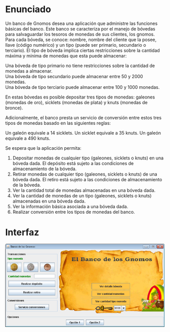 # Enunciado

Un banco de Gnomos desea una aplicación que administre las funciones básicas del banco.
Este banco se caracteriza por el manejo de bóvedas para salvaguardar los tesoros de
monedas de sus clientes, los gnomos. Para cada bóveda, se conoce: nombre, nombre del
cliente que la posee, llave (código numérico) y un tipo (puede ser primario, secundario
o terciario).  El tipo de bóveda implica ciertas restricciones sobre la cantidad máxima
y mínima de monedas que esta puede almacenar:

Una bóveda de tipo primario no tiene restricciones sobre la cantidad de monedas a
almacenar. <br>
Una bóveda de tipo secundario puede almacenar entre 50 y 2000 monedas. <br>
Una bóveda de tipo terciario puede almacenar entre 100 y 1000 monedas. <br>
 
En estas bóvedas es posible depositar tres tipos de monedas: galeones
(monedas de oro), sicklets (monedas de plata) y knuts (monedas de bronce). 

Adicionalmente, el banco presta un servicio de conversión entre estos tres tipos
de monedas basado en las siguientes reglas: 

Un galeón equivale a 14 sicklets.
Un sicklet equivale a 35 knuts.
Un galeón equivale a 490 knuts. 


Se espera que la aplicación permita:

1. Depositar monedas de cualquier tipo (galeones, sicklets o knuts) en una bóveda
dada. El depósito está sujeto a las condiciones de almacenamiento de la bóveda.
2. Retirar monedas de cualquier tipo (galeones, sicklets o knuts) de una bóveda dada.
El retiro está sujeto a las condiciones de almacenamiento de la bóveda.
3. Ver la cantidad total de monedas almacenadas en una bóveda dada.
4. Ver la cantidad de monedas de un tipo (galeones, sicklets o knuts) almacenadas en
una bóveda dada.
5. Ver la información básica asociada a una bóveda dada. 
6. Realizar conversión entre los tipos de monedas del banco.

# Interfaz

![InterfaGUI](docs/specs/InterfazGUI.png)